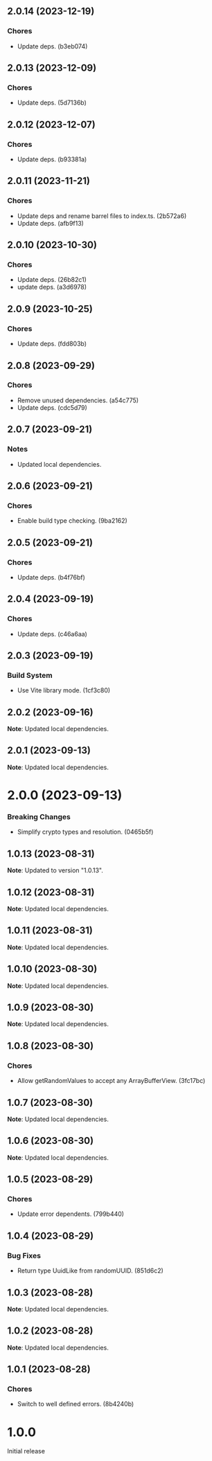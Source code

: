 ## 2.0.14 (2023-12-19)

### Chores

- Update deps. (b3eb074)

## 2.0.13 (2023-12-09)

### Chores

- Update deps. (5d7136b)

## 2.0.12 (2023-12-07)

### Chores

- Update deps. (b93381a)

## 2.0.11 (2023-11-21)

### Chores

- Update deps and rename barrel files to index.ts. (2b572a6)
- Update deps. (afb9f13)

## 2.0.10 (2023-10-30)

### Chores

- Update deps. (26b82c1)
- update deps. (a3d6978)

## 2.0.9 (2023-10-25)

### Chores

- Update deps. (fdd803b)

## 2.0.8 (2023-09-29)

### Chores

- Remove unused dependencies. (a54c775)
- Update deps. (cdc5d79)

## 2.0.7 (2023-09-21)

### Notes

- Updated local dependencies.

## 2.0.6 (2023-09-21)

### Chores

- Enable build type checking. (9ba2162)

## 2.0.5 (2023-09-21)

### Chores

- Update deps. (b4f76bf)

## 2.0.4 (2023-09-19)

### Chores

- Update deps. (c46a6aa)

## 2.0.3 (2023-09-19)

### Build System

- Use Vite library mode. (1cf3c80)

## 2.0.2 (2023-09-16)

**Note**: Updated local dependencies.

## 2.0.1 (2023-09-13)

**Note**: Updated local dependencies.

# 2.0.0 (2023-09-13)

### Breaking Changes

- Simplify crypto types and resolution. (0465b5f)

## 1.0.13 (2023-08-31)

**Note**: Updated to version "1.0.13".

## 1.0.12 (2023-08-31)

**Note**: Updated local dependencies.

## 1.0.11 (2023-08-31)

**Note**: Updated local dependencies.

## 1.0.10 (2023-08-30)

**Note**: Updated local dependencies.

## 1.0.9 (2023-08-30)

**Note**: Updated local dependencies.

## 1.0.8 (2023-08-30)

### Chores

- Allow getRandomValues to accept any ArrayBufferView. (3fc17bc)

## 1.0.7 (2023-08-30)

**Note**: Updated local dependencies.

## 1.0.6 (2023-08-30)

**Note**: Updated local dependencies.

## 1.0.5 (2023-08-29)

### Chores

- Update error dependents. (799b440)

## 1.0.4 (2023-08-29)

### Bug Fixes

- Return type UuidLike from randomUUID. (851d6c2)

## 1.0.3 (2023-08-28)

**Note**: Updated local dependencies.

## 1.0.2 (2023-08-28)

**Note**: Updated local dependencies.

## 1.0.1 (2023-08-28)

### Chores

- Switch to well defined errors. (8b4240b)

# 1.0.0

Initial release
